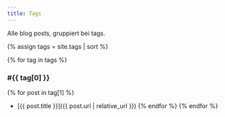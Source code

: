 ```yaml
---
title: Tags
---
```


Alle blog posts, gruppiert bei tags.

{% assign tags = site.tags | sort %}

{% for tag in tags %}

<h3>#{{ tag[0] }}</h3>

{% for post in tag[1] %}

-   [{{ post.title }}]({{ post.url | relative_url }})
    {% endfor %}
    {% endfor %}
